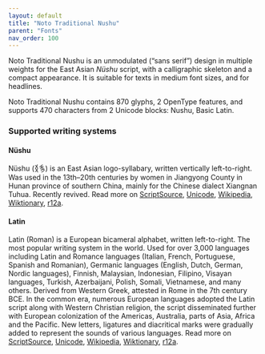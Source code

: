```yaml
---
layout: default
title: "Noto Traditional Nushu"
parent: "Fonts"
nav_order: 100
---
```

Noto Traditional Nushu is an unmodulated (“sans serif”) design in multiple weights for the East Asian _Nüshu_ script, with a calligraphic skeleton and a compact appearance. It is suitable for texts in medium font sizes, and for headlines. 

Noto Traditional Nushu contains 870 glyphs, 2 OpenType features, and supports 470 characters from 2 Unicode blocks: Nushu, Basic Latin.


### Supported writing systems


#### Nüshu

Nüshu (<span class='autonym'>𛆁𛈬‎</span>) is an East Asian logo-syllabary, written vertically left-to-right. Was used in the 13th–20th centuries by women in Jiangyong County in Hunan province of southern China, mainly for the Chinese dialect Xiangnan Tuhua. Recently revived. Read more on [ScriptSource](https://scriptsource.org/scr/Nshu), [Unicode](https://www.unicode.org/versions/Unicode13.0.0/ch18.pdf#G42061), [Wikipedia](https://en.wikipedia.org/wiki/ISO_15924:Nshu), [Wiktionary](https://en.wiktionary.org/wiki/Category:Nushu_script), [r12a](https://r12a.github.io/scripts/links?iso=Nshu).


#### Latin

Latin (Roman) is a European bicameral alphabet, written left-to-right. The most popular writing system in the world. Used for over 3,000 languages including Latin and Romance languages (Italian, French, Portuguese, Spanish and Romanian), Germanic languages (English, Dutch, German, Nordic languages), Finnish, Malaysian, Indonesian, Filipino, Visayan languages, Turkish, Azerbaijani, Polish, Somali, Vietnamese, and many others. Derived from Western Greek, attested in Rome in the 7th century BCE. In the common era, numerous European languages adopted the Latin script along with Western Christian religion, the script disseminated further with European colonization of the Americas, Australia, parts of Asia, Africa and the Pacific. New letters, ligatures and diacritical marks were gradually added to represent the sounds of various languages. Read more on [ScriptSource](https://scriptsource.org/scr/Latn), [Unicode](https://www.unicode.org/versions/Unicode13.0.0/ch07.pdf#G4321), [Wikipedia](https://en.wikipedia.org/wiki/ISO_15924:Latn), [Wiktionary](https://en.wiktionary.org/wiki/Category:Latin_script), [r12a](https://r12a.github.io/scripts/links?iso=Latn).

